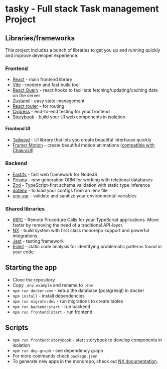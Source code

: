 # tasky - Full stack Task management Project

## Libraries/frameworks

This project includes a bunch of libraries to get you up and running quickly and improve developer experience.

### Frontend

- [React](https://reactjs.org/) - main frontend library
- [Vite](https://vitejs.dev/) - modern and fast build tool
- [React Query](https://react-query-v3.tanstack.com/) - react hooks to facilitate fetching/updating/caching data on the server
- [Zustand](https://github.com/pmndrs/zustand) - easy state-management
- [React router](https://reactrouter.com/en/main) - for routing
- [Cypress](https://www.cypress.io/) - end-to-end testing for your frontend
- [Storybook](https://storybook.js.org/) - build your UI web components in isolation

#### Frontend UI

- [Tailwind](https://chakra-ui.com/) - UI library that lets you create beautiful interfaces quickly
- [Framer Motion](https://www.framer.com/motion/) - create beautiful motion animations ([compatible with ChakraUI](https://chakra-ui.com/getting-started/with-framer))

### Backend

- [Fastify](https://www.fastify.io/) - fast web framework for NodeJS
- [Prisma](https://www.prisma.io/) - new generation ORM for working with relational databases
- [Zod](https://github.com/colinhacks/zod) - TypeScript-first schema validation with static type inference
- [dotenv](https://www.npmjs.com/package/dotenv) - to load your configs from an .env file
- [env-var](https://www.npmjs.com/package/env-var) - validate and sanitize your environmental variables

### Shared libraries

- [tRPC](https://trpc.io/) - Remote Procedure Calls for your TypeScript applications. Move faster by removing the need of a traditional API-layer.
- [NX](https://nx.dev/) - build system with first class monorepo support and powerful integrations
- [Jest](https://jestjs.io/) - testing framework
- [Eslint](https://eslint.org/) - static code analysis for identifying problematic patterns found in your code

## Starting the app

- Clone the repository
- Copy `.env.example` and rename to `.env`
- `npm run docker:env` - setup the database (postgresql) in docker
- `npm install` - install dependencies
- `npm run migrate:dev` - run migrations to create tables
- `npm run backend:start` - run backend
- `npm run frontend:start` - run frontend

## Scripts

- `npm run frontend:storybook` - start storybook to develop components in isolation
- `npm run dep-graph` - see dependency graph
- For more commands check `package.json`
- To generate new apps in the monorepo, check out [NX documentation](https://nx.dev/packages/nx/documents/generate).
